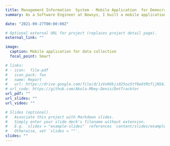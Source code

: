 ```yaml
---
title: Management Information  System - Mobile Application  for Democratic Republic of Congo
summary: As a Software Engineer at Bewsys, I built a mobile application to help enumerators in the Democratic Republic of Congo to collect data from their citizens to help provide a central management database system for the country. This would be useful for  developmental policy formulation in Congo.

date: "2021-09-27T00:00:00Z"

# Optional external URL for project (replaces project detail page).
external_link: ""

image:
  caption: Mobile application for data collection
  focal_point: Smart

# links:
# - icon:  file-pdf
#   icon_pack: fas
#   name: Report
#   url: https://drive.google.com/file/d/1zVxKOkji025ozStf8eOtMzTijNS6ijSZ/view?usp=sharing
# url_code: https://github.com/Akola-Mbey-Denis/DetTracktor
url_pdf: ""
url_slides: ""
url_video: ""

# Slides (optional).
#   Associate this project with Markdown slides.
#   Simply enter your slide deck's filename without extension.
#   E.g. `slides = "example-slides"` references `content/slides/example-slides.md`.
#   Otherwise, set `slides = ""`.
slides: ""
---
```

